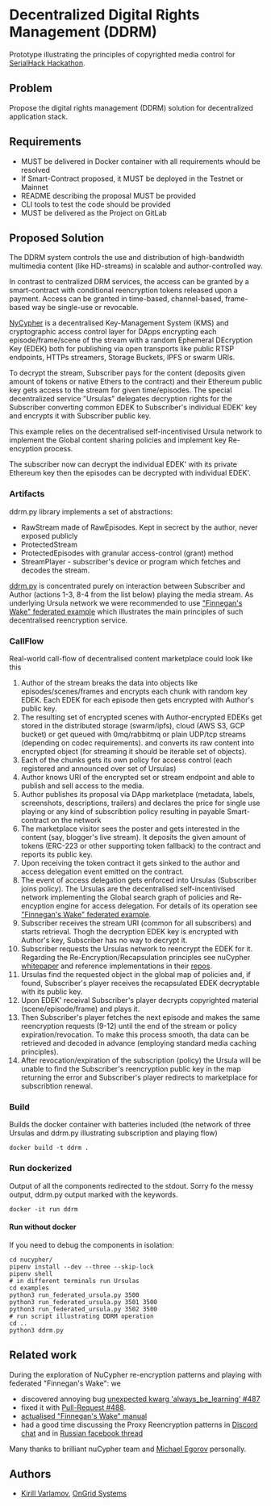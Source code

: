 # Decentralized Digital Rights Management (DDRM) 
Prototype illustrating the principles of copyrighted media control for [SerialHack Hackathon](http://serialhack.io).

## Problem
Propose the digital rights management (DDRM) solution for decentralized application stack.

## Requirements
* MUST be delivered in Docker container with all requirements whould be resolved
* If Smart-Contract proposed, it MUST be deployed in the Testnet or Mainnet
* README describing the proposal MUST be provided
* CLI tools to test the code should be provided
* MUST be delivered as the Project on GitLab

## Proposed Solution
The DDRM system controls the use and distribution of high-bandwidth multimedia content (like
HD-streams) in scalable and author-controlled way.

In contrast to centralized DRM services, the access can be granted by a smart-contract with conditional
reencryption tokens released upon a payment. Access can be granted in time-based, channel-based,
frame-based way be single-use or revocable.

[NyCypher](https://github.com/nucypher) is a decentralised Key-Management System (KMS) and cryptographic access control layer for DApps 
encrypting each episode/frame/scene of the stream with a random Ephemeral DEcryption Key (EDEK) both for publishing via 
open transports like public RTSP endpoints, HTTPs streamers, Storage Buckets, IPFS or swarm URIs. 

To decrypt the stream, Subscriber pays for the content (deposits given amount of tokens or native Ethers to the contract) 
and their Ethereum public key gets access to the stream for given time/episodes. The special decentralized service 
"Ursulas" delegates decryption rights for the Subscriber converting common EDEK to Subscriber's individual EDEK' key and 
encrypts it with Subscriber public key.

This example relies on the decentralised self-incentivised Ursula network to implement the Global content sharing 
policies and implement key Re-encyption process.

The subscriber now can decrypt the individual EDEK' with its private Ethereum key then the episodes can be decrypted with
individual EDEK'.

### Artifacts
ddrm.py library implements a set of abstractions:
* RawStream made of RawEpisodes. Kept in secrect by the author, never exposed publicly
* ProtectedStream 
* ProtectedEpisodes with granular access-control (grant) method
* StreamPlayer - subscriber's device or program which fetches and decodes the stream.

[ddrm.py](ddrm.py) is concentrated purely on interaction between Subscriber and Author (actions 1-3, 8-4 from the list below) playing
the media stream. As underlying Ursula network we were recommended to use ["Finnegan's Wake" federated example](https://github.com/nucypher/nucypher/tree/federated)
which illustrates the main principles of such decentralised reencryption service.

### CallFlow
Real-world call-flow of decentralised content marketplace could look like this
1. Author of the stream breaks the data into objects like episodes/scenes/frames and encrypts each chunk with random 
key EDEK. Each EDEK for each episode then gets encrypted with Author's public key.
2. The resulting set of encrypted scenes with Author-encrypted EDEKs get stored in the distributed storage (swarm/ipfs), 
cloud (AWS S3, GCP bucket) or get queued with 0mq/rabbitmq or plain UDP/tcp streams (depending on codec requirements).
 and converts its raw content into encrypted object (for streaming it should be iterable set of objects).
3. Each of the chunks gets its own policy for access control (each registered and announced over set of Ursulas)
4. Author knows URI of the encrypted set or stream endpoint and able to publish and sell access to the media.
5. Author publishes its proposal via DApp marketplace (metadata, labels, screenshots, descriptions, trailers) and declares
the price for single use playing or any kind of subscribtion policy resulting in payable Smart-contract on the network
6. The marketplace visitor sees the poster and gets interested in the content (say, blogger's live stream). It deposits
the given amount of tokens (ERC-223 or other supporting token fallback) to the contract and reports its public key.
7. Upon receiving the token contract it gets sinked to the author and access delegation event emitted on the contract.
8. The event of access delegation gets enforced into Ursulas (Subscriber joins policy). The Ursulas are the decentralised
 self-incentivised network implementing the Global search graph of policies and Re-encyption engine for access delegation.
For details of its operation see ["Finnegan's Wake" federated example](https://github.com/nucypher/nucypher/tree/federated).
9. Subscriber receives the stream URI (common for all subscribers) and starts retrieval. Thogh the decryption EDEK key is 
encrypted with Author's key, Subscriber has no way to decrypt it.
10. Subscriber requests the Ursulas network to reencrypt the EDEK for it. Regarding the Re-Encryption/Recapsulation 
principles see nuCypher [whitepaper](https://github.com/nucypher/whitepaper/blob/master/whitepaper.pdf) and reference 
implementations in their [repos](https://github.com/nucypher/).
11. Ursulas find the requested object in the global map of policies and, if found, Subscriber's player receives the 
recapsulated EDEK decryptable with its public key.
12. Upon EDEK' receival Subscriber's player decrypts copyrighted material (scene/episode/frame) and plays it.
14. Then Subscriber's player fetches the next episode and makes the same reencryption requests (9-12) until the end of 
the stream or policy expiration/revocation. To make this process smooth, tha data can be retrieved and decoded in advance
(employing standard media caching principles).
15. After revocation/expiration of the subscription (policy) the Ursula will be unable to find the Subscriber's 
reencryption public key in the map returning the error and Subscriber's player redirects to marketplace for subscribtion 
renewal. 


### Build
Builds the docker container with batteries included (the network of three Ursulas and ddrm.py illustrating subscription 
and playing flow)
```
docker build -t ddrm .
```

### Run dockerized
Output of all the components redirected to the stdout. Sorry fo the messy output, ddrm.py output marked with the keywords.
```
docker -it run ddrm
```

#### Run without docker
If you need to debug the components in isolation:
```
cd nucypher/
pipenv install --dev --three --skip-lock
pipenv shell
# in different terminals run Ursulas
cd examples 
python3 run_federated_ursula.py 3500
python3 run_federated_ursula.py 3501 3500
python3 run_federated_ursula.py 3502 3500
# run script illustrating DDRM operation
cd ..
python3 ddrm.py
```

## Related work

During the exploration of NuCypher re-encryption patterns and playing with federated "Finnegan's Wake": we 
* discovered annoying bug [unexpected kwarg 'always_be_learning' #487](https://github.com/nucypher/nucypher/issues/487) 
* fixed it with [Pull-Request #488](https://github.com/nucypher/nucypher/commit/0c83bcba95db1d832641552134d5dc889b653dac).
* [actualised "Finnegan's Wake" manual](https://github.com/nucypher/nucypher/tree/federated)
* had a good time discussing the Proxy Reencryption patterns in [Discord chat](https://discordapp.com/channels/411401661714792449/411401661714792451) 
and in [Russian facebook thread](https://www.facebook.com/kirill.varlamov.12/posts/1419317941532736)

Many thanks to brilliant nuCypher team and [Michael Egorov](https://github.com/michwill) personally.

## Authors

* [Kirill Varlamov](https://github.com/ongrid), [OnGrid Systems](https://github.com/OnGridSystems)

